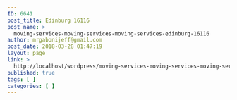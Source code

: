 ```yaml
---
ID: 6641
post_title: Edinburg 16116
post_name: >
  moving-services-moving-services-moving-services-edinburg-16116
author: mrgabonijeff@gmail.com
post_date: 2018-03-28 01:47:19
layout: page
link: >
  http://localhost/wordpress/moving-services-moving-services-moving-services-edinburg-16116/
published: true
tags: [ ]
categories: [ ]
---
```

